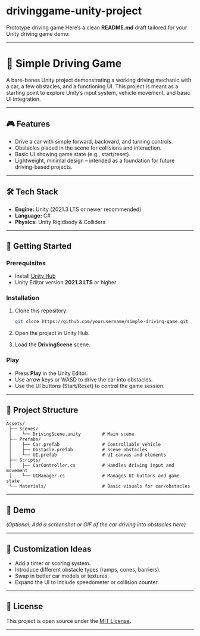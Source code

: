 # drivinggame-unity-project
Prototype driving game
Here’s a clean **README.md** draft tailored for your Unity driving game demo:

---

# 🚗 Simple Driving Game

A bare-bones Unity project demonstrating a working driving mechanic with a car, a few obstacles, and a functioning UI. This project is meant as a starting point to explore Unity’s input system, vehicle movement, and basic UI integration.

---

## 🎮 Features

* Drive a car with simple forward, backward, and turning controls.
* Obstacles placed in the scene for collisions and interaction.
* Basic UI showing game state (e.g., start/reset).
* Lightweight, minimal design – intended as a foundation for future driving-based projects.

---

## 🛠️ Tech Stack

* **Engine:** Unity (2021.3 LTS or newer recommended)
* **Language:** C#
* **Physics:** Unity Rigidbody & Colliders

---

## 🚀 Getting Started

### Prerequisites

* Install [Unity Hub](https://unity.com/download)
* Unity Editor version **2021.3 LTS** or higher

### Installation

1. Clone this repository:

   ```bash
   git clone https://github.com/yourusername/simple-driving-game.git
   ```
2. Open the project in Unity Hub.
3. Load the **DrivingScene** scene.

### Play

* Press **Play** in the Unity Editor.
* Use arrow keys or WASD to drive the car into obstacles.
* Use the UI buttons (Start/Reset) to control the game session.

---

## 🧩 Project Structure

```
Assets/
 ├── Scenes/
 │    └── DrivingScene.unity        # Main scene
 ├── Prefabs/
 │    ├── Car.prefab                # Controllable vehicle
 │    ├── Obstacle.prefab           # Scene obstacles
 │    └── UI.prefab                 # UI canvas and elements
 ├── Scripts/
 │    ├── CarController.cs          # Handles driving input and movement
 │    └── UIManager.cs              # Manages UI buttons and game state
 └── Materials/                     # Basic visuals for car/obstacles
```

---

## 📸 Demo

*(Optional: Add a screenshot or GIF of the car driving into obstacles here)*

---

## 🔧 Customization Ideas

* Add a timer or scoring system.
* Introduce different obstacle types (ramps, cones, barriers).
* Swap in better car models or textures.
* Expand the UI to include speedometer or collision counter.

---

## 📄 License

This project is open source under the [MIT License](LICENSE).

---
